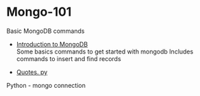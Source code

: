 # Mongo-101
Basic MongoDB commands   
  

- <a href="https://github.com/Renita1206/Mongo-101/blob/main/Intro%20To%20Mongo.md">Introduction to MongoDB</a>   
Some basics commands to get started with mongodb
Includes commands to insert and find records  

- <a href="https://github.com/Renita1206/Mongo-101/blob/main/Quotes..py">Quotes. py</a>  

Python - mongo connection

